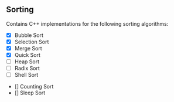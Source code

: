 ## Sorting

Contains C++ implementations for the following sorting algorithms:

- [x] Bubble Sort
- [x] Selection Sort
- [x] Merge Sort
- [x] Quick Sort
- [ ] Heap Sort
- [ ] Radix Sort
- [ ] Shell Sort
- [] Counting Sort
- [] Sleep Sort 
